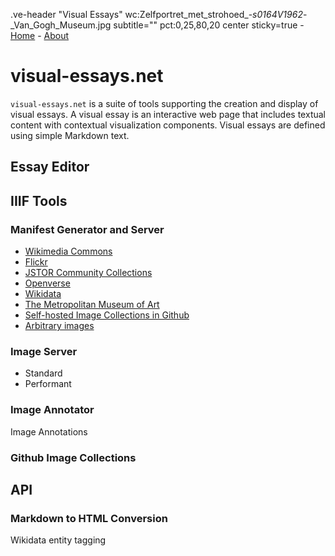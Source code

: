 .ve-header "Visual Essays" wc:Zelfportret_met_strohoed_-_s0164V1962_-_Van_Gogh_Museum.jpg subtitle="" pct:0,25,80,20 center sticky=true
    - [Home](/)
    - [About](/about)
        
# visual-essays.net

`visual-essays.net` is a suite of tools supporting the creation and display of visual essays.  A visual essay is an interactive web page that includes textual content with contextual visualization components.  Visual essays are defined using simple Markdown text.

## Essay Editor

## IIIF Tools

### Manifest Generator and Server

- [Wikimedia Commons]()
- [Flickr]()
- [JSTOR Community Collections]()
- [Openverse]()
- [Wikidata]()
- [The Metropolitan Museum of Art]()
- [Self-hosted Image Collections in Github]()
- [Arbitrary images]()

### Image Server

- Standard
- Performant

### Image Annotator

Image Annotations

### Github Image Collections

## API

### Markdown to HTML Conversion

Wikidata entity tagging
